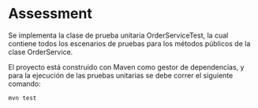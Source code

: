 # Assessment

Se implementa la clase de prueba unitaria OrderServiceTest, la cual contiene todos los escenarios de pruebas para los métodos públicos de la
clase OrderService.

El proyecto está construido con Maven como gestor de dependencias, y para la ejecución de las pruebas unitarias se debe correr el siguiente comando:

```
mvn test
```


